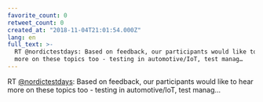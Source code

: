 ```yaml
---
favorite_count: 0
retweet_count: 0
created_at: "2018-11-04T21:01:54.000Z"
lang: en
full_text: >-
  RT @nordictestdays: Based on feedback, our participants would like to hear
  more on these topics too - testing in automotive/IoT, test manag…
---
```


RT [@nordictestdays](https://twitter.com/nordictestdays): Based on feedback, our
participants would like to hear more on these topics too - testing in
automotive/IoT, test manag…
